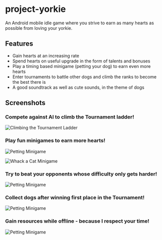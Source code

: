 # project-yorkie

An Android mobile idle game where you strive to earn as many hearts as possible from loving your yorkie. 

## Features
- Gain hearts at an increasing rate
- Spend hearts on useful upgrade in the form of talents and bonuses
- Play a timing based minigame (petting your dog) to earn even more hearts
- Enter tournaments to battle other dogs and climb the ranks to become the best there is
- A good soundtrack as well as cute sounds, in the theme of dogs

## Screenshots


### Compete against AI to climb the Tournament ladder!

![Climbing the Tournament Ladder](screenshots/ss_3.png)

### Play fun minigames to earn more hearts!

![Petting Minigame](screenshots/ss_2.png)


![Whack a Cat Minigame](screenshots/ss_4.png)

### Try to beat your opponents whose difficulty only gets harder!

![Petting Minigame](screenshots/ss_5.png)

### Collect dogs after winning first place in the Tournament!

![Petting Minigame](screenshots/ss_6.png)

### Gain resources while offline - because I respect your time!

![Petting Minigame](screenshots/ss_1.png)
